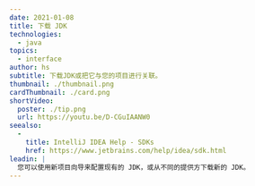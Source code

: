 ```yaml
---
date: 2021-01-08
title: 下载 JDK
technologies:
  - java
topics:
  - interface
author: hs
subtitle: 下载JDK或把它与您的项目进行关联。
thumbnail: ./thumbnail.png
cardThumbnail: ./card.png
shortVideo:
  poster: ./tip.png
  url: https://youtu.be/D-CGuIAANW0
seealso:
  - 
    title: IntelliJ IDEA Help - SDKs
    href: https://www.jetbrains.com/help/idea/sdk.html
leadin: |
  您可以使用新项目向导来配置现有的 JDK，或从不同的提供方下载新的 JDK。
---
```


